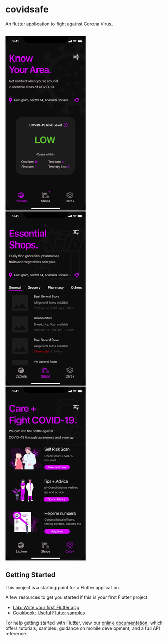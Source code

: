 # covidsafe

An flutter application to fight against Corona Virus.
<br><br>


<img src="assets/Explore%20Screen.JPG" width="250">&nbsp;&nbsp;&nbsp;<img src="assets/Shop%20Screen.JPG" width="250">&nbsp;&nbsp;&nbsp;<img src="assets/Care+%20Screen.JPG" width="250">



## Getting Started

This project is a starting point for a Flutter application.

A few resources to get you started if this is your first Flutter project:

- [Lab: Write your first Flutter app](https://flutter.dev/docs/get-started/codelab)
- [Cookbook: Useful Flutter samples](https://flutter.dev/docs/cookbook)

For help getting started with Flutter, view our
[online documentation](https://flutter.dev/docs), which offers tutorials,
samples, guidance on mobile development, and a full API reference.
